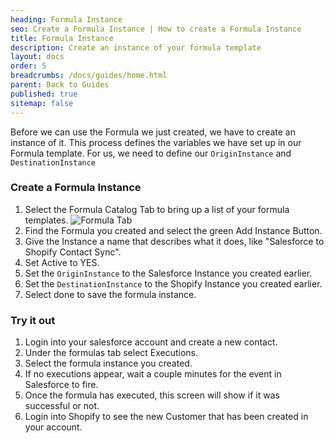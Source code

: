```yaml
---
heading: Formula Instance
seo: Create a Formula Instance | How to create a Formula Instance
title: Formula Instance
description: Create an instance of your formula template
layout: docs
order: 5
breadcrumbs: /docs/guides/home.html
parent: Back to Guides
published: true
sitemap: false
---
```


Before we can use the Formula we just created, we have to create an instance of it.  This process defines the variables we have set up in our Formula template.  For us, we need to define our `OriginInstance` and `DestinationInstance`

### Create a Formula Instance
1. Select the Formula Catalog Tab to bring up a list of your formula templates.
    ![Formula Tab](https://cl.ly/35003X1z1s2w/Screen%20Shot%202017-03-10%20at%201.55.06%20PM.png)
2. Find the Formula you created and select the green Add Instance Button.
3. Give the Instance a name that describes what it does, like "Salesforce to Shopify Contact Sync".
4. Set Active to YES.
5. Set the `OriginInstance` to the Salesforce Instance you created earlier.
6. Set the `DestinationInstance` to the Shopify Instance you created earlier.
7. Select done to save the formula instance.


### Try it out
1. Login into your salesforce account and create a new contact.
2. Under the formulas tab select Executions.
3. Select the formula instance you created.
4. If no executions appear, wait a couple minutes for the event in Salesforce to fire.
5. Once the formula has executed, this screen will show if it was successful or not.
6. Login into Shopify to see the new Customer that has been created in your account.